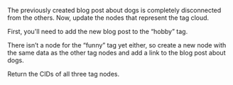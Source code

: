 The previously created blog post about dogs is completely disconnected from the others. Now, update the nodes that represent the tag cloud.

First, you'll need to add the new blog post to the “hobby” tag.

There isn’t a node for the “funny” tag yet either, so create a new node with the same data as the other tag nodes and add a link to the blog post about dogs.

Return the CIDs of all three tag nodes.
